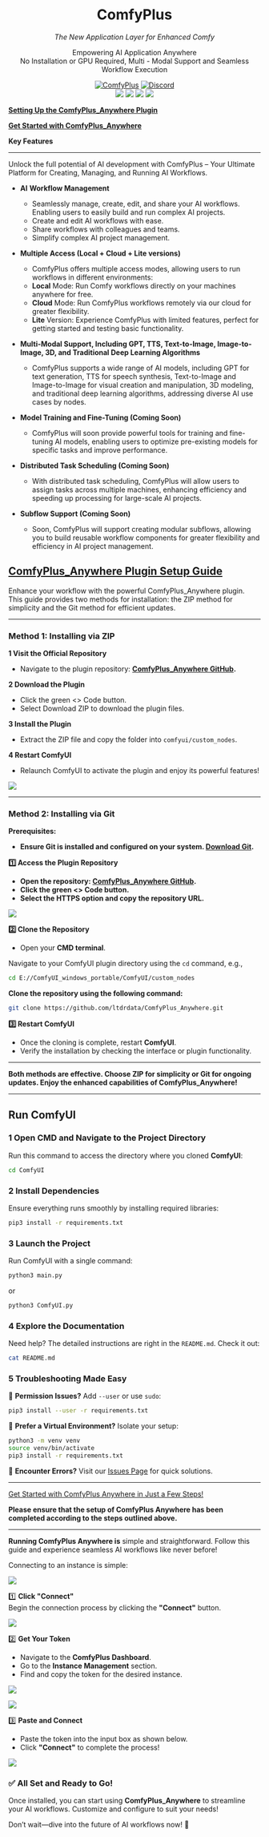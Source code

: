 <div align="center">

# **ComfyPlus**

*The New Application Layer for Enhanced Comfy*

Empowering AI Application Anywhere  
No Installation or GPU Required, Multi \- Modal Support and Seamless Workflow Execution 

[![ComfyPlus][website-shield]][website-url]
[![Discord][discord-shield]][discord-url]
<br>
[![][github-release-shield]][github-release-link]
[![][github-release-date-shield]][github-release-link]
[![][github-downloads-shield]][github-downloads-link]
[![][github-downloads-latest-shield]][github-downloads-link]

[matrix-shield]: https://img.shields.io/badge/Matrix-000000?style=flat&logo=matrix&logoColor=white
[matrix-url]: https://app.element.io/#/room/%23comfyui_space%3Amatrix.org
[website-shield]: https://img.shields.io/badge/ComfyPlus-blue?style=flat
[website-url]: https://comfyplus.run

[discord-shield]: https://img.shields.io/badge/dynamic/json?url=https%3A%2F%2Fdiscord.com%2Fapi%2Finvites%2FGhXU7sfXvE%3Fwith_counts%3Dtrue&query=%24.approximate_member_count&logo=discord&logoColor=white&label=Discord&color=green&suffix=%20total
[discord-url]: https://discord.com/invite/GhXU7sfXvE

[github-release-shield]: https://img.shields.io/github/v/release/ComfyPlus/ComfyPlus_Anywhere?style=flat&sort=semver
[github-release-link]: https://github.com/ComfyPlus/ComfyPlus_Anywhere/releases
[github-release-date-shield]: https://img.shields.io/github/release-date/ComfyPlus/ComfyPlus_Anywhere?style=flat
[github-downloads-shield]: https://img.shields.io/github/downloads/ComfyPlus/ComfyPlus_Anywhere/total?style=flat
[github-downloads-latest-shield]: https://img.shields.io/github/downloads/ComfyPlus/ComfyPlus_Anywhere/latest/total?style=flat&label=downloads%40latest
[github-downloads-link]: https://github.com/ComfyPlus/ComfyPlus_Anywhere/releases
</div>

**[Setting Up the ComfyPlus\_Anywhere Plugin](docs/setup.md)**

**[Get Started with ComfyPlus\_Anywhere](docs/start.md)**

**Key Features**  

---

Unlock the full potential of AI development with ComfyPlus – Your Ultimate Platform for Creating, Managing, and Running AI Workflows.

* **AI** **Workflow Management**  
  - Seamlessly manage, create, edit, and share your AI workflows. Enabling users to easily build and run complex AI projects.  
  - Create and edit AI workflows with ease.  
  - Share workflows with colleagues and teams.  
  - Simplify complex AI project management.

* **Multiple Access (Local \+ Cloud \+ Lite versions)**  
  - ComfyPlus offers multiple access modes, allowing users to run workflows in different environments:  
  - **Local** Mode: Run Comfy workflows directly on your machines anywhere for free.  
  - **Cloud** Mode: Run ComfyPlus workflows remotely via our cloud for greater flexibility.  
  - **Lite** Version: Experience ComfyPlus with limited features, perfect for getting started and testing basic functionality.  
       
* **Multi-Modal Support, Including GPT, TTS, Text-to-Image, Image-to-Image, 3D, and Traditional Deep Learning Algorithms**  
  - ComfyPlus supports a wide range of AI models, including GPT for text generation, TTS for speech synthesis, Text-to-Image and Image-to-Image for visual creation and manipulation, 3D modeling, and traditional deep learning algorithms, addressing diverse AI use cases by nodes.

* **Model Training and Fine-Tuning (Coming Soon)**  
  - ComfyPlus will soon provide powerful tools for training and fine-tuning AI models, enabling users to optimize pre-existing models for specific tasks and improve performance.

* **Distributed Task Scheduling (Coming Soon)**  
  - With distributed task scheduling, ComfyPlus will allow users to assign tasks across multiple machines, enhancing efficiency and speeding up processing for large-scale AI projects.

* **Subflow Support (Coming Soon)**  
  - Soon, ComfyPlus will support creating modular subflows, allowing you to build reusable workflow components for greater flexibility and efficiency in AI project management.

## **[ComfyPlus\_Anywhere Plugin Setup Guide](docs/setup.md)**

Enhance your workflow with the powerful ComfyPlus\_Anywhere plugin. This guide provides two methods for installation: the ZIP method for simplicity and the Git method for efficient updates.

---

### **Method 1: Installing via ZIP**

**1️ Visit the Official Repository**

* Navigate to the plugin repository: **[ComfyPlus\_Anywhere GitHub](https://github.com/ComfyPlus/ComfyPlus_Anywhere).**

**2️ Download the Plugin**

* Click the green \<\> Code button.  
* Select Download ZIP to download the plugin files.

**3️ Install the Plugin**

* Extract the ZIP file and copy the folder into `comfyui/custom_nodes`.

**4️ Restart ComfyUI**

* Relaunch ComfyUI to activate the plugin and enjoy its powerful features\!

![](/images/image112.png)

---

### **Method 2: Installing via Git**

**Prerequisites:**

* **Ensure Git is installed and configured on your system. [Download Git](https://git-scm.com/).**

**1️⃣ Access the Plugin Repository**

* **Open the repository: [ComfyPlus\_Anywhere GitHub](https://github.com/ComfyPlus/ComfyPlus_Anywhere).**  
* **Click the green \<\> Code button.**  
* **Select the HTTPS option and copy the repository URL.**

![](/images/image114.png)


**2️⃣ Clone the Repository**

* Open your **CMD terminal**.

Navigate to your ComfyUI plugin directory using the `cd` command, e.g.,

```bash
cd E://ComfyUI_windows_portable/ComfyUI/custom_nodes
```

**Clone the repository using the following command:**  

```bash
git clone https://github.com/ltdrdata/ComfyPlus_Anywhere.git
```

**3️⃣ Restart ComfyUI**

* Once the cloning is complete, restart **ComfyUI**.  
* Verify the installation by checking the interface or plugin functionality.

---

**Both methods are effective. Choose ZIP for simplicity or Git for ongoing updates. Enjoy the enhanced capabilities of ComfyPlus\_Anywhere\!**

---

## **Run ComfyUI**

### **1️ Open CMD and Navigate to the Project Directory**

Run this command to access the directory where you cloned **ComfyUI**:

```bash
cd ComfyUI
```

### **2️ Install Dependencies**

Ensure everything runs smoothly by installing required libraries:

```bash
pip3 install -r requirements.txt
```

### **3️ Launch the Project**

Run ComfyUI with a single command:

```bash
python3 main.py
```

or 

```bash
python3 ComfyUI.py
```

### **4️ Explore the Documentation**

Need help? The detailed instructions are right in the `README.md`. Check it out:

```bash
cat README.md
```

### **5️ Troubleshooting Made Easy**

🌟 **Permission Issues?** Add `--user` or use `sudo`:

```bash
pip3 install --user -r requirements.txt
```

🌟 **Prefer a Virtual Environment?** Isolate your setup:

```bash
python3 -m venv venv
source venv/bin/activate
pip3 install -r requirements.txt
```

🌟 **Encounter Errors?** Visit our [Issues Page](https://github.com/comfyanonymous/ComfyUI/issues) for quick solutions.

---

[Get Started with ComfyPlus Anywhere in Just a Few Steps\!](docs/start.md)

**Please ensure that the setup of ComfyPlus Anywhere has been completed according to the steps outlined above.**

---

**Running ComfyPlus Anywhere is** simple and straightforward. Follow this guide and experience seamless AI workflows like never before\!

Connecting to an instance is simple:

![](/images/image113.png)

1️⃣ **Click "Connect"**  
Begin the connection process by clicking the **"Connect"** button.

![](/images/image111.png)

2️⃣ **Get Your Token**

* Navigate to the **ComfyPlus Dashboard**.  
* Go to the **Instance Management** section.  
* Find and copy the token for the desired instance.

![](/images/image116.png)

![](/images/image117.png)

3️⃣ **Paste and Connect**

* Paste the token into the input box as shown below.  
* Click **"Connect"** to complete the process\!

![](/images/image118.png)

### **✅ All Set and Ready to Go\!**

Once installed, you can start using **ComfyPlus\_Anywhere** to streamline your AI workflows. Customize and configure to suit your needs\!

Don’t wait—dive into the future of AI workflows now\! 🚀
